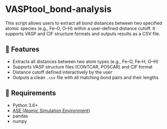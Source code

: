 # VASPtool_bond-analysis
This script allows users to extract all bond distances between two specified atomic species (e.g., Fe–O, O–H) within a user-defined distance cutoff. It supports VASP and CIF structure formats and outputs results as a CSV file.

## 🔧 Features

- Extracts all distances between two atom types (e.g., Fe–O, Fe–H, O–H)
- Supports VASP structure files (CONTCAR, POSCAR) and CIF format
- Distance cutoff defined interactively by the user
- Outputs a clean `.csv` file with all matching bond pairs and their lengths

## 🧪 Requirements

- Python 3.6+
- [ASE (Atomic Simulation Environment)](https://wiki.fysik.dtu.dk/ase/)
- pandas
- numpy

